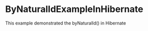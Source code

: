 ByNaturalIdExampleInHibernate
=============================

This example demonstrated the byNaturalId() in Hibernate
